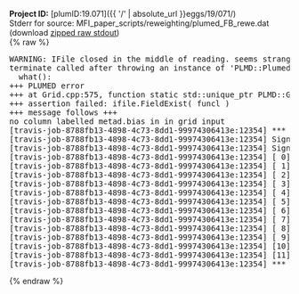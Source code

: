 **Project ID:** [plumID:19.071]({{ '/' | absolute_url }}eggs/19/071/)  
Stderr for source:  MFI_paper_scripts/reweighting/plumed_FB_rewe.dat   
(download [zipped raw stdout](plumed_FB_rewe.dat.plumed.stdout.txt.zip))  
{% raw %}
<pre>
WARNING: IFile closed in the middle of reading. seems strange!
terminate called after throwing an instance of 'PLMD::Plumed::ExceptionError'
  what():  
+++ PLUMED error
+++ at Grid.cpp:575, function static std::unique_ptr<PLMD::GridBase> PLMD::GridBase::create(const string&, const std::vector<PLMD::Value*>&, PLMD::IFile&, bool, bool, bool)
+++ assertion failed: ifile.FieldExist( funcl )
+++ message follows +++
no column labelled metad.bias in in grid input
[travis-job-8788fb13-4898-4c73-8dd1-99974306413e:12354] *** Process received signal ***
[travis-job-8788fb13-4898-4c73-8dd1-99974306413e:12354] Signal: Aborted (6)
[travis-job-8788fb13-4898-4c73-8dd1-99974306413e:12354] Signal code:  (-6)
[travis-job-8788fb13-4898-4c73-8dd1-99974306413e:12354] [ 0] /lib/x86_64-linux-gnu/libc.so.6(+0x354b0)[0x7f31d073d4b0]
[travis-job-8788fb13-4898-4c73-8dd1-99974306413e:12354] [ 1] /lib/x86_64-linux-gnu/libc.so.6(gsignal+0x38)[0x7f31d073d428]
[travis-job-8788fb13-4898-4c73-8dd1-99974306413e:12354] [ 2] /lib/x86_64-linux-gnu/libc.so.6(abort+0x16a)[0x7f31d073f02a]
[travis-job-8788fb13-4898-4c73-8dd1-99974306413e:12354] [ 3] /usr/lib/x86_64-linux-gnu/libstdc++.so.6(_ZN9__gnu_cxx27__verbose_terminate_handlerEv+0x16d)[0x7f31d0d7784d]
[travis-job-8788fb13-4898-4c73-8dd1-99974306413e:12354] [ 4] /usr/lib/x86_64-linux-gnu/libstdc++.so.6(+0x8d6b6)[0x7f31d0d756b6]
[travis-job-8788fb13-4898-4c73-8dd1-99974306413e:12354] [ 5] /usr/lib/x86_64-linux-gnu/libstdc++.so.6(+0x8d701)[0x7f31d0d75701]
[travis-job-8788fb13-4898-4c73-8dd1-99974306413e:12354] [ 6] /usr/lib/x86_64-linux-gnu/libstdc++.so.6(+0x8d919)[0x7f31d0d75919]
[travis-job-8788fb13-4898-4c73-8dd1-99974306413e:12354] [ 7] plumed[0x40ec85]
[travis-job-8788fb13-4898-4c73-8dd1-99974306413e:12354] [ 8] plumed[0x40f082]
[travis-job-8788fb13-4898-4c73-8dd1-99974306413e:12354] [ 9] plumed[0x409fe0]
[travis-job-8788fb13-4898-4c73-8dd1-99974306413e:12354] [10] /lib/x86_64-linux-gnu/libc.so.6(__libc_start_main+0xf0)[0x7f31d0728830]
[travis-job-8788fb13-4898-4c73-8dd1-99974306413e:12354] [11] plumed[0x40a0a9]
[travis-job-8788fb13-4898-4c73-8dd1-99974306413e:12354] *** End of error message ***
</pre>
{% endraw %}
